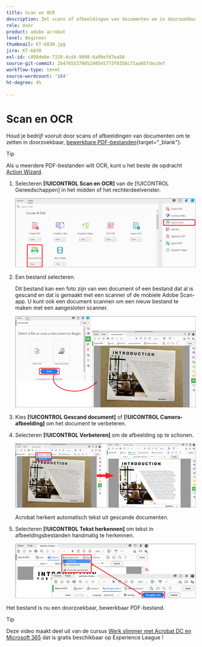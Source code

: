 ```yaml
---
title: Scan en OCR
description: Zet scans of afbeeldingen van documenten om in doorzoekbare, bewerkbare PDF-bestanden en pas de kwaliteit van het resulterende bestand aan
role: User
product: adobe acrobat
level: Beginner
thumbnail: KT-6830.jpg
jira: KT-6830
exl-id: c898de6e-7320-4cd4-9998-6a99efd7ea56
source-git-commit: 2b47655370d52405e5773f0358c71aa65fdecdef
workflow-type: tm+mt
source-wordcount: '184'
ht-degree: 4%

---
```


# Scan en OCR

Houd je bedrijf vooruit door scans of afbeeldingen van documenten om te zetten in doorzoekbaar, [bewerkbare PDF-bestanden](https://www.adobe.com/nl/acrobat/online/pdf-editor.html){target="_blank"}.

>[!TIP]
>
>Als u meerdere PDF-bestanden wilt OCR, kunt u het beste de opdracht [Action Wizard](../advanced-tasks/action.md).

1. Selecteren **[!UICONTROL Scan en OCR]** van de [!UICONTROL Gereedschappen] in het midden of het rechterdeelvenster.

   ![Scan Stap 1](../assets/Scan_1.png)

1. Een bestand selecteren.

   Dit bestand kan een foto zijn van een document of een bestand dat al is gescand en dat is gemaakt met een scanner of de mobiele Adobe Scan-app. U kunt ook een document scannen om een nieuw bestand te maken met een aangesloten scanner.

   ![Scan Stap 2](../assets/Scan_2.png)

1. Kies **[!UICONTROL Gescand document]** of **[!UICONTROL Camera-afbeelding]** om het document te verbeteren.

1. Selecteren **[!UICONTROL Verbeteren]** om de afbeelding op te schonen.

   ![Scanstap 3](../assets/Scan_3.png)

   Acrobat herkent automatisch tekst uit gescande documenten.

1. Selecteren **[!UICONTROL Tekst herkennen]** om tekst in afbeeldingsbestanden handmatig te herkennen.

   ![Scan Stap 4](../assets/Scan_4.png)

Het bestand is nu een doorzoekbaar, bewerkbaar PDF-bestand.

>[!TIP]
>
>Deze video maakt deel uit van de cursus [Werk slimmer met Acrobat DC en Microsoft 365](https://experienceleague.adobe.com/?recommended=Acrobat-U-1-2021.microsoft365) dat is gratis beschikbaar op Experience League !
